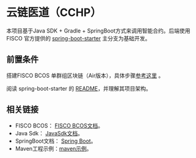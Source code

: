 # 云链医道（CCHP）

本项目基于Java SDK + Gradle + SpringBoot方式来调用智能合约。后端使用 FISCO 官方提供的 [spring-boot-starter](https://github.com/FISCO-BCOS/spring-boot-starter) 主分支为基础开发。



## 前置条件

搭建FISCO BCOS 单群组区块链（Air版本），具体步骤[参考这里](https://fisco-bcos-doc.readthedocs.io/zh_CN/latest/docs/tutorial/air/build_chain.html) 。

阅读 spring-boot-starter 的 [README](https://github.com/FISCO-BCOS/spring-boot-starter/blob/master/README.md)，并理解其项目架构。



## 相关链接

- FISCO BCOS： [FISCO BCOS文档](https://fisco-bcos-doc.readthedocs.io/zh_CN/latest/docs/introduction.html)。
- Java Sdk： [JavaSdk文档](https://fisco-bcos-doc.readthedocs.io/zh_CN/latest/docs/develop/sdk/java_sdk/index.html)。
- SpringBoot文档： [Spring Boot](https://spring.io/guides/gs/spring-boot/)。
- Maven工程示例：[maven示例](https://github.com/FISCO-BCOS/spring-boot-crud)。